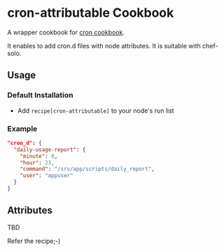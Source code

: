 cron-attributable Cookbook
==========================
A wrapper cookbook for [cron cookbook](https://github.com/opscode-cookbooks/cron).

It enables to add cron.d files with node attributes. It is suitable with chef-solo.

Usage
----

### Default Installation

* Add `recipe[cron-attributable]` to your node's run list

### Example

```JSON
"cron_d": {
  "daily-usage-report": {
    "minute": 0,
    "hour": 23,
    "command": "/srv/app/scripts/daily_report",
    "user": "appuser"
  }
}
```

Attributes
----
TBD

Refer the recipe;-)
